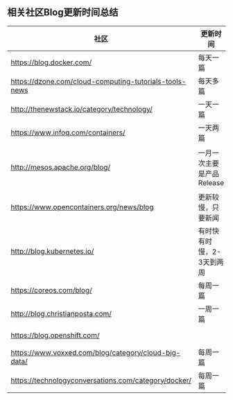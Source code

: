 ## 相关社区Blog更新时间总结
| 社区 |更新时间 | 说明 |
|----------|------|--------------------|
|https://blog.docker.com/|每天一篇|Mano Marks|
|https://dzone.com/cloud-computing-tutorials-tools-news|每天多篇||
|http://thenewstack.io/category/technology/|一天一篇||
|https://www.infoq.com/containers/|一天两篇||
|http://mesos.apache.org/blog/|一月一次主要是产品Release|Vinod Kone, Michael Park, Jie Yu|
|https://www.opencontainers.org/news/blog|更新较慢，只要新闻||
|http://blog.kubernetes.io/|有时快有时慢，2-3天到两周|Christian Posta|
|https://coreos.com/blog/|每周一篇|Frederic Branczyk|
|http://blog.christianposta.com/|一周一篇|Christian Posta|
|https://blog.openshift.com/||Dan McPherson|
|https://www.voxxed.com/blog/category/cloud-big-data/|每周一篇||
|https://technologyconversations.com/category/docker/|每周一篇||
